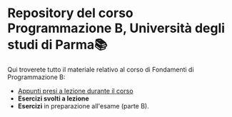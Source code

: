 # Repository del corso Programmazione B, Università degli studi di Parma📚
Qui troverete tutto il materiale relativo al corso di Fondamenti di Programmazione B:
* [Appunti presi a lezione durante il corso](https://github.com/akij22/FdP-B--UniPr/blob/main/Fondamenti_di_programmazione_B_appunti.md)
* **Esercizi svolti a lezione**
* **Esercizi** in preparazione all'esame (parte B). 


